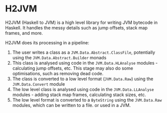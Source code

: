 # H2JVM
H2JVM (Haskell to JVM) is a high level library for writing JVM bytecode in Haskell.
It handles the messy details such as jump offsets, stack map frames, and more. 


H2JVM does its processing in a pipeline:
1. The user writes a class as a `JVM.Data.Abstract.ClassFile`, potentially using the `JVM.Data.Abstract.Builder` monads
2. This class is analysed using code in the `JVM.Data.HLAnalyse` modules - calculating jump offsets, etc.
   This stage may also do some optimisations, such as removing dead code.
3. The class is converted to a low level format (`JVM.Data.Raw`) using the `JVM.Data.Convert` module
4. The low level class is analysed using code in the `JVM.Data.LLAnalyse` modules - adding stack map frames, calculating stack sizes, etc.
5. The low level format is converted to a `ByteString` using the `JVM.Data.Raw` modules, which can be written to a file. or used in a JVM.